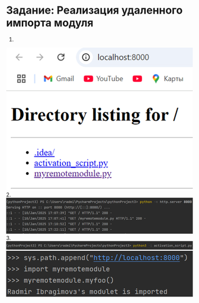 # Задание: Реализация удаленного импорта модуля
1.
![img.png](img/img.png)
2.
![img_1.png](img/img_1.png)
3.
![img_2.png](img/img_2.png)
![img_3.png](img/img_3.png)

